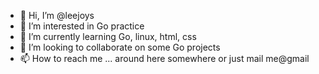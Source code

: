 - 👋 Hi, I’m @leejoys
- 👀 I’m interested in Go practice
- 🌱 I’m currently learning Go, linux, html, css
- 💞️ I’m looking to collaborate on some Go projects
- 📫 How to reach me ... around here somewhere or just mail me@gmail

<!---
leejoys/leejoys is a ✨ special ✨ repository because its `README.md` (this file) appears on your GitHub profile.
You can click the Preview link to take a look at your changes.
--->
